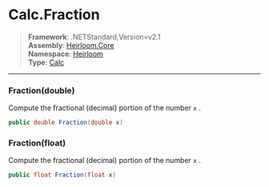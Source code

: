 # Calc.Fraction

> **Framework**: .NETStandard,Version=v2.1  
> **Assembly**: [Heirloom.Core][0]  
> **Namespace**: [Heirloom][0]  
> **Type**: [Calc][1]

--------------------------------------------------------------------------------

### Fraction(double)

Compute the fractional (decimal) portion of the number `x` .

```cs
public double Fraction(double x)
```

### Fraction(float)

Compute the fractional (decimal) portion of the number `x` .

```cs
public float Fraction(float x)
```

[0]: ../Heirloom.Core.md
[1]: Heirloom.Calc.md
